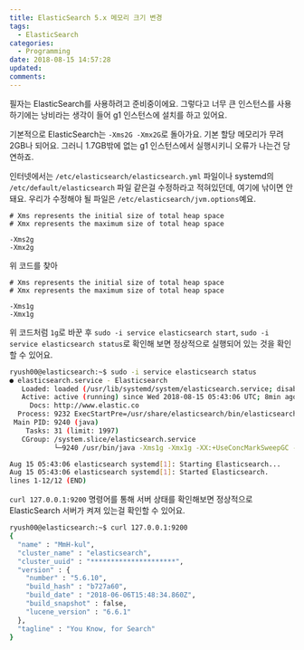 ```yaml
---
title: ElasticSearch 5.x 메모리 크기 변경
tags:
  - ElasticSearch
categories:
  - Programming
date: 2018-08-15 14:57:28
updated:
comments:
---
```


필자는 ElasticSearch를 사용하려고 준비중이에요. 그렇다고 너무 큰 인스턴스를 사용하기에는 낭비라는 생각이 들어 g1 인스턴스에 설치를 하고 있어요.

기본적으로 ElasticSearch는 `-Xms2G -Xmx2G`로 돌아가요. 기본 할당 메모리가 무려 2GB나 되어요. 그러니 1.7GB밖에 없는 g1 인스턴스에서 실행시키니 오류가 나는건 당연하죠.

인터넷에서는 `/etc/elasticsearch/elasticsearch.yml` 파일이나 systemd의 `/etc/default/elasticsearch` 파일 같은걸 수정하라고 적혀있던데, 여기에 낚이면 안돼요. 우리가 수정해야 될 파일은 `/etc/elasticsearch/jvm.options`예요.

```
# Xms represents the initial size of total heap space
# Xmx represents the maximum size of total heap space

-Xms2g
-Xmx2g
```

위 코드를 찾아

```
# Xms represents the initial size of total heap space
# Xmx represents the maximum size of total heap space

-Xms1g
-Xmx1g
```

위 코드처럼 `1g`로 바꾼 후 `sudo -i service elasticsearch start`, `sudo -i service elasticsearch status`로 확인해 보면 정상적으로 실행되어 있는 것을 확인할 수 있어요.

```bash
ryush00@elasticsearch:~$ sudo -i service elasticsearch status
● elasticsearch.service - Elasticsearch
   Loaded: loaded (/usr/lib/systemd/system/elasticsearch.service; disabled; vendor preset: enabled)
   Active: active (running) since Wed 2018-08-15 05:43:06 UTC; 8min ago
     Docs: http://www.elastic.co
  Process: 9232 ExecStartPre=/usr/share/elasticsearch/bin/elasticsearch-systemd-pre-exec (code=exited, status=0/SUCCESS)
 Main PID: 9240 (java)
    Tasks: 31 (limit: 1997)
   CGroup: /system.slice/elasticsearch.service
           └─9240 /usr/bin/java -Xms1g -Xmx1g -XX:+UseConcMarkSweepGC -XX:CMSInitiatingOccupancyFraction=75 -XX:+UseCMSInitiatingOccupancyOnly -XX:+AlwaysPreTouch -server -Xss1m -Dj

Aug 15 05:43:06 elasticsearch systemd[1]: Starting Elasticsearch...
Aug 15 05:43:06 elasticsearch systemd[1]: Started Elasticsearch.
lines 1-12/12 (END)
```

`curl 127.0.0.1:9200` 명령어를 통해 서버 상태를 확인해보면 정상적으로 ElasticSearch 서버가 켜져 있는걸 확인할 수 있어요.

```bash
ryush00@elasticsearch:~$ curl 127.0.0.1:9200
{
  "name" : "MmH-kul",
  "cluster_name" : "elasticsearch",
  "cluster_uuid" : "*********************",
  "version" : {
    "number" : "5.6.10",
    "build_hash" : "b727a60",
    "build_date" : "2018-06-06T15:48:34.860Z",
    "build_snapshot" : false,
    "lucene_version" : "6.6.1"
  },
  "tagline" : "You Know, for Search"
}
```